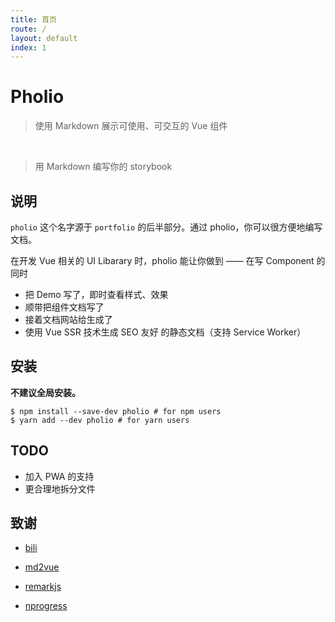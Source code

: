 ```yaml
---
title: 首页
route: /
layout: default
index: 1
---
```


# Pholio

<github-badge></github-badge>

> 使用 Markdown 展示可使用、可交互的 Vue 组件

&nbsp;

> 用 Markdown 编写你的 storybook

## 说明

`pholio` 这个名字源于 `portfolio` 的后半部分。通过 pholio，你可以很方便地编写文档。

在开发 Vue 相关的 UI Libarary 时，pholio 能让你做到 —— 在写 Component 的同时

- 把 Demo 写了，即时查看样式、效果
- 顺带把组件文档写了
- 接着文档网站给生成了
- 使用 Vue SSR 技术生成 SEO 友好 的静态文档（支持 Service Worker）

## 安装

**不建议全局安装。**

```shell
$ npm install --save-dev pholio # for npm users
$ yarn add --dev pholio # for yarn users
```

## TODO

- 加入 PWA 的支持
- 更合理地拆分文件


## 致谢

- [bili](https://github.com/egoist/bili)

- [md2vue](https://github.com/AngusFu/md2vue/)

- [remarkjs](https://github.com/remarkjs/)

- [nprogress](https://github.com/rstacruz/nprogress/)
